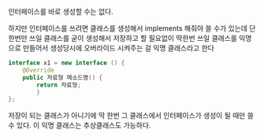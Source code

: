 인터페이스를 바로 생성할 수는 없다.

하지만 인터페이스를 쓰려면 클래스를 생성해서 implements 해줘야 쓸 수가 있는데
단한번만 쓰일 클래스를 굳이 생성해서 저장하고 할 필요없이 딱한번 쓰일 클래스를
익명으로 만들어서 생성당시에 오버라이드 시켜주는 걸 익명 클래스라고 한다

```java
interface x1 = new interface () {
    @Override
    public 자료형 메소드명() {
        return 자료형;
        }
};
```
저장이 되는 클래스가 아니기에 딱 한번 그 클래스에서 인터페이스가 생성이 될 때만 쓸 수 있다.
이 익명 클래스는 추상클래스도 가능하다.


